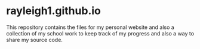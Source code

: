 rayleigh1.github.io
===================
This repository contains the files for my personal website and also a collection of my school work to keep track of my progress and also a way to share my source code.

